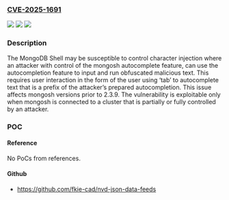 ### [CVE-2025-1691](https://cve.mitre.org/cgi-bin/cvename.cgi?name=CVE-2025-1691)
![](https://img.shields.io/static/v1?label=Product&message=mongosh&color=blue)
![](https://img.shields.io/static/v1?label=Version&message=0%3C%202.3.9%20&color=brighgreen)
![](https://img.shields.io/static/v1?label=Vulnerability&message=CWE-74%3A%20Improper%20Neutralization%20of%20Special%20Elements%20in%20Output%20Used%20by%20a%20Downstream%20Component%20('Injection')&color=brighgreen)

### Description

The MongoDB Shell may be susceptible to control character injection where an attacker with control of the mongosh autocomplete feature, can use the autocompletion feature to input and run obfuscated malicious text. This requires user interaction in the form of the user using ‘tab’ to autocomplete text that is a prefix of the attacker’s prepared autocompletion. This issue affects mongosh versions prior to 2.3.9. The vulnerability is exploitable only when mongosh is connected to a cluster that is partially or fully controlled by an attacker.

### POC

#### Reference
No PoCs from references.

#### Github
- https://github.com/fkie-cad/nvd-json-data-feeds

